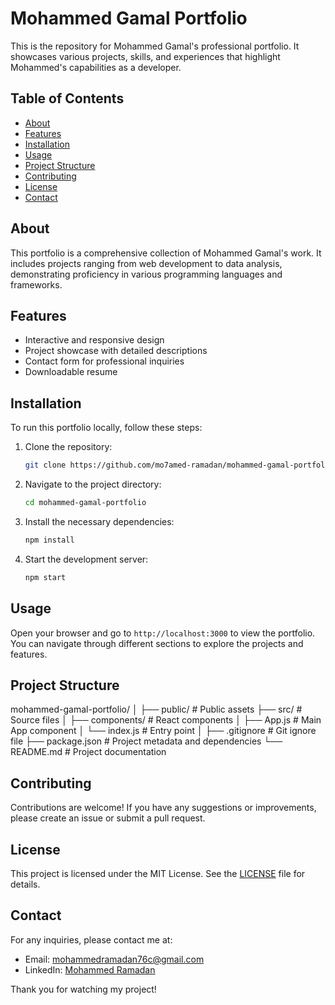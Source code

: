 # Mohammed Gamal Portfolio

This is the repository for Mohammed Gamal's professional portfolio. It showcases various projects, skills, and experiences that highlight Mohammed's capabilities as a developer.

## Table of Contents
- [About](#about)
- [Features](#features)
- [Installation](#installation)
- [Usage](#usage)
- [Project Structure](#project-structure)
- [Contributing](#contributing)
- [License](#license)
- [Contact](#contact)

## About
This portfolio is a comprehensive collection of Mohammed Gamal's work. It includes projects ranging from web development to data analysis, demonstrating proficiency in various programming languages and frameworks.

## Features
- Interactive and responsive design
- Project showcase with detailed descriptions
- Contact form for professional inquiries
- Downloadable resume

## Installation
To run this portfolio locally, follow these steps:

1. Clone the repository:
    ```sh
    git clone https://github.com/mo7amed-ramadan/mohammed-gamal-portfolio.git
    ```
2. Navigate to the project directory:
    ```sh
    cd mohammed-gamal-portfolio
    ```
3. Install the necessary dependencies:
    ```sh
    npm install
    ```
4. Start the development server:
    ```sh
    npm start
    ```

## Usage
Open your browser and go to `http://localhost:3000` to view the portfolio. You can navigate through different sections to explore the projects and features.

## Project Structure

mohammed-gamal-portfolio/
│
├── public/                 # Public assets
├── src/                    # Source files
│   ├── components/         # React components
│   ├── App.js              # Main App component
│   └── index.js            # Entry point
│
├── .gitignore              # Git ignore file
├── package.json            # Project metadata and dependencies
└── README.md               # Project documentation


## Contributing
Contributions are welcome! If you have any suggestions or improvements, please create an issue or submit a pull request.

## License
This project is licensed under the MIT License. See the [LICENSE](LICENSE) file for details.

## Contact
For any inquiries, please contact me at:
- Email: mohammedramadan76c@gmail.com
- LinkedIn: [Mohammed Ramadan](https://www.linkedin.com/in/mohamed-ramadan-381552253/)

Thank you for watching my project!

